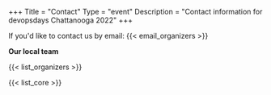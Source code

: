 +++
Title = "Contact"
Type = "event"
Description = "Contact information for devopsdays Chattanooga 2022"
+++

If you'd like to contact us by email: {{< email_organizers >}}

**Our local team**

{{< list_organizers >}}


{{< list_core >}}
